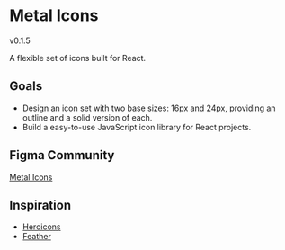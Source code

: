 # Metal Icons

v0.1.5

A flexible set of icons built for React.

## Goals

- Design an icon set with two base sizes: 16px and 24px, providing an outline and a solid version of each.
- Build a easy-to-use JavaScript icon library for React projects.

## Figma Community

[Metal Icons](https://www.figma.com/community/file/1275692756020345515/Metal-Icons)

## Inspiration

- [Heroicons](https://heroicons.com/)
- [Feather](https://feathericons.com/)
